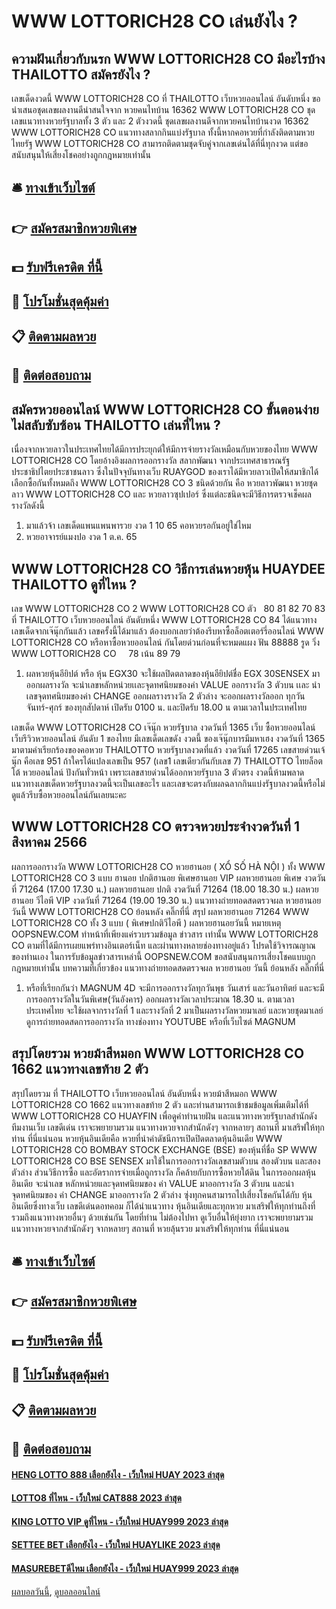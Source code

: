 # WWW LOTTORICH28 CO เล่นยังไง ?
## ความฝันเกี่ยวกับนรก WWW LOTTORICH28 CO มีอะไรบ้าง THAILOTTO สมัครยังไง ?
เลขเด็ดงวดนี้ WWW LOTTORICH28 CO ที่ THAILOTTO เว็บหวยออนไลน์ อันดับหนึ่ง ขอนำเสนอชุดเลขผลงานดีน่าสนใจจาก หวยคนไทบ้าน 16362 WWW LOTTORICH28 CO ชุดเลขแนวทางหวยรัฐบาลทั้ง 3 ตัว และ 2 ตัวงวดนี้ ชุดเลขผลงานดีจากหวยคนไทบ้านงวด 16362 WWW LOTTORICH28 CO แนวทางสลากกินแบ่งรัฐบาล ทั้งนี้หากคอหวยที่กำลังติดตามหวยไทยรัฐ WWW LOTTORICH28 CO สามารถติดตามชุดจับคู่จากเลขเด่นได้ที่นี่ทุกงวด แต่ขอสนับสนุนให้เสี่ยงโชคอย่างถูกกฎหมายเท่านั้น

## 🛎 [ทางเข้าเว็บไซต์](https://bit.ly/3BG5bNw)
## 👉 [สมัครสมาชิกหวยพิเศษ](https://bit.ly/3BG5bNw)
## 💵 [รับฟรีเครดิต ที่นี้](https://bit.ly/3C3mvgS)
## 👑 [โปรโมชั่นสุดคุ้มค่า](https://bit.ly/3C3mvgS)
## 📋 [ติดตามผลหวย](https://bit.ly/3C3mvgS)
## 📱 [ติดต่อสอบถาม](https://bit.ly/3C3mvgS)

## สมัครหวยออนไลน์ WWW LOTTORICH28 CO ขั้นตอนง่าย ไม่สลับซับซ้อน THAILOTTO เล่นที่ไหน ?
เนื่องจากหวยลาวในประเทศไทยได้มีการประยุกต์ให้มีการจ่ายรางวัลเหมือนกับหวยของไทย WWW LOTTORICH28 CO โดยอ้างอิงผลการออกรางวัล สลากพัฒนา จากประเทศสาธารณรัฐประชาธิปไตยประชาชนลาว ซึ่งในปัจจุบันทางเว็บ RUAYGOD ของเราได้มีหวยลาวเปิดให้สมาชิกได้เลือกซื้อกันทั้งหมดถึง WWW LOTTORICH28 CO 3 ชนิดด้วยกัน คือ หวยลาวพัฒนา หวยชุดลาว WWW LOTTORICH28 CO และ หวยลาวซุปเปอร์ ซึ่งแต่ละชนิดจะมีวิธีการตรวจเช็คผลรางวัลดังนี้
1. มาแล้วจ้า เลขเด็ดแพนแพนพารวย งวด 1 10 65 คอหวยรอกันอยู่ใช่ไหม
2. หวยอาจารย์แมงปอ งวด 1 ต.ค. 65

## WWW LOTTORICH28 CO วิธีการเล่นหวยหุ้น HUAYDEE THAILOTTO ดูที่ไหน ?
เลข WWW LOTTORICH28 CO 2 WWW LOTTORICH28 CO ตัว   80 81 82 70 83 ที่ THAILOTTO เว็บหวยออนไลน์ อันดับหนึ่ง WWW LOTTORICH28 CO 84
ได้แนวทางเลขเด็ดจากเจ๊นุ๊กกันแล้ว เลขครั้งนี้ได้มาแล้ว ต้องบอกเลยว่าต้องรีบหาซื้อล็อตเตอร์รี่ออนไลน์ WWW LOTTORICH28 CO หรือหาซื้อหวยออนไลน์ กันโดยด่วนก่อนที่จะหมดแผง
ฟัน 88888
รูด วิ่ง WWW LOTTORICH28 CO     78
เน้น 89 79
1. ผลหวยหุ้นอียิปต์ หรือ หุ้น EGX30 จะใช้ผลปิดตลาดของหุ้นอียิปต์ชื่อ EGX 30SENSEX มาออกผลรางวัล จะนำเลขหลักหน่วยเเละจุดทศนิยมของค่า VALUE ออกรางวัล 3 ตัวบน เเละ นำเลขจุดทศนิยมของค่า CHANGE ออกผลรางรางวัล 2 ตัวล่าง จะออกผลรางวัลออก ทุกวัน จันทร์-ศุกร์ ของทุกสัปดาห์ เปิดรับ 0100 น. และปิดรับ 18.00 น ตามเวลาในประเทศไทย

เลขเด็ด WWW LOTTORICH28 CO เจ๊นุ๊ก หวยรัฐบาล งวดวันที่ 1365
เว็บ ซื้อหวยออนไลน์ เว็บรีวิวหวยออนไลน์ อันดับ 1 ของไทย มีเลขเด็ดเลขดัง งวดนี้ ของเจ๊นุ๊กบารมีมหาเฮง งวดวันที่ 1365 มาตามคำเรียกร้องของคอหวย THAILOTTO หวยรัฐบาลงวดที่แล้ว งวดวันที่ 17265 เลขสายด่วนเจ้นุ๊ก คือเลข 951 ถ้าใครได้แปลงเลขเป็น 957 (เลข1 เลขเดียวกันกับเลข 7) THAILOTTO ไทยล็อตโต้ หวยออนไลน์ ปังกันทั่วหน้า เพราะเลขสายด่วนได้ออกหวยรัฐบาล 3 ตัวตรง งวดนี้ห้ามพลาด แนวทางเลขเด็ดหวยรัฐบาลงวดนี้จะเป็นเลขอะไร และเลขจะตรงกับผลฉลากกินแบ่งรัฐบาลงวดนี้หรือไม่ ดูแล้วรีบซื้อหวยออนไลน์กันเลยนะคะ

## WWW LOTTORICH28 CO ตรวจหวยประจำงวดวันที่ 1 สิงหาคม 2566
ผลการออกรางวัล WWW LOTTORICH28 CO หวยฮานอย ( XỔ SỐ HÀ NỘI ) ทั้ง WWW LOTTORICH28 CO 3 แบบ ฮานอย ปกติฮานอย พิเศษฮานอย VIP
ผลหวยฮานอย พิเศษ งวดวันที่ 71264 (17.00 17.30 น.)
ผลหวยฮานอย ปกติ งวดวันที่ 71264 (18.00 18.30 น.)
ผลหวยฮานอย วีไอพี VIP งวดวันที่ 71264 (19.00 19.30 น.)
 แนวทางถ่ายทอดสดตรวจผล หวยฮานอย วันนี้ WWW LOTTORICH28 CO ย้อนหลัง คลิ๊กที่นี่ 
สรุป ผลหวยฮานอย 71264 WWW LOTTORICH28 CO ทั้ง 3 แบบ ( พิเศษปกติวีไอพี ) ผลหวยฮานอยวันนี้
หมายเหตุ OOPSNEW.COM ทำหน้าที่เพียงแค่รวบรวมข้อมูล ข่าวสาร เท่านั้น WWW LOTTORICH28 CO ตามที่ได้มีการเผยแพร่ทางอินเตอร์เน็ท และผ่านทางหลายช่องทางอยู่แล้ว โปรดใช้วิจารณญาณของท่านเอง ในการรับข้อมูลข่าวสารเหล่านี้ OOPSNEW.COM ขอสนับสนุนการเสี่ยงโชคแบบถูกกฎหมายเท่านั้น
บทความที่เกี่ยวข้อง
แนวทางถ่ายทอดสดตรวจผล หวยฮานอย วันนี้ ย้อนหลัง คลิ๊กที่นี่
1. หรือที่เรียกกันว่า MAGNUM 4D จะมีการออกรางวัลทุกวันพุธ วันเสาร์ และวันอาทิตย์ และจะมีการออกรางวัลในวันพิเศษ(วันอังคาร) ออกผลรางวัลเวลาประมาณ 18.30 น. ตามเวลาประเทศไทย จะใช้ผลจากรางวัลที่ 1 และรางวัลที่ 2 มาเป็นผลรางวัลหวยมาเลย์ และหวยชุดมาเลย์ ดูการถ่ายทอดสดการออกรางวัล ทางช่องทาง YOUTUBE หรือที่เว็บไซต์ MAGNUM

## สรุปโดยรวม หวยม้าสีหมอก WWW LOTTORICH28 CO 1662 แนวทางเลขท้าย 2 ตัว
สรุปโดยรวม ที่ THAILOTTO เว็บหวยออนไลน์ อันดับหนึ่ง หวยม้าสีหมอก WWW LOTTORICH28 CO 1662 แนวทางเลขท้าย 2 ตัว และท่านสามารถเข้าชมข้อมูลเพิ่มเติมได้ที่ WWW LOTTORICH28 CO HUAYFIN เพื่อดูคำทำนายฝัน และแนวทางหวยรัฐบาลสำนักดัง ทีมงานเว็บ เลขดีเด่น เราจะพยายามรวม แนวทางหวยจากสำนักดังๆ จากหลายๆ สถานที่ มาเสริฟให้ทุกท่าน ที่นี่แน่นอน
หวยหุ้นอินเดียคือ หวยที่นำค่าดัชนีการเปิดปิดตลาดหุ้นอินเดีย WWW LOTTORICH28 CO BOMBAY STOCK EXCHANGE (BSE) ของหุ้นที่ชื่อ SP WWW LOTTORICH28 CO BSE SENSEX มาใช้ในการออกรางวัลเลขสามตัวบน สองตัวบน และสองตัวล่าง ส่วนวิธีการซื้อ และอัตราการจ่ายเมื่อถูกรางวัล ก็คล้ายกับการซื้อหวยใต้ดิน ในการออกผลหุ้นอินเดีย จะนำเลข หลักหน่วยและจุดทศนิยมของ ค่า VALUE มาออกรางวัล 3 ตัวบน และนำจุดทศนิยมของ ค่า CHANGE มาออกรางวัล 2 ตัวล่าง ซุ่งทุกคนสามารถไปเสี่ยงโชคกันได้กับ หุ้นอินเดียซึ่งทางเว็บ เลขดีเด่นดอทคอม ก็ได้นำแนวทาง หุ้นอินเดียและทุกหวย มาเสริฟให้ทุกท่านถึงที่ รวมถึงแนวทางหวยอื่นๆ ด้วยเช่นกัน โดยที่ท่าน ไม่ต้องไปหา ดูเว็บอื่นให้ยุ่งยาก เราจะพยายามรวม แนวทางหวยจากสำนักดังๆ จากหลายๆ สถานที่ หวยลุ้นรวย มาเสริฟให้ทุกท่าน ที่นี่แน่นอน

## 🛎 [ทางเข้าเว็บไซต์](https://bit.ly/3BG5bNw)
## 👉 [สมัครสมาชิกหวยพิเศษ](https://bit.ly/3BG5bNw)
## 💵 [รับฟรีเครดิต ที่นี้](https://bit.ly/3C3mvgS)
## 👑 [โปรโมชั่นสุดคุ้มค่า](https://bit.ly/3C3mvgS)
## 📋 [ติดตามผลหวย](https://bit.ly/3C3mvgS)
## 📱 [ติดต่อสอบถาม](https://bit.ly/3C3mvgS)

#### [HENG LOTTO 888 เลือกยังไง - เว็บใหม่ HUAY 2023 ล่าสุด](https://atom.io/themes/heng%20lotto%20888%20เลือกยังไง%20-%20เว็บใหม่%20huay%202023%20ล่าสุด)
#### [LOTTO8 ที่ไหน - เว็บใหม่ CAT888 2023 ล่าสุด](https://atom.io/themes/lotto8%20ที่ไหน%20-%20เว็บใหม่%20cat888%202023%20ล่าสุด)
#### [KING LOTTO VIP ดูที่ไหน - เว็บใหม่ HUAY999 2023 ล่าสุด](https://atom.io/themes/king%20lotto%20vip%20ดูที่ไหน%20-%20เว็บใหม่%20huay999%202023%20ล่าสุด)
#### [SETTEE BET เลือกยังไง - เว็บใหม่ HUAYLIKE 2023 ล่าสุด](https://atom.io/themes/settee%20bet%20เลือกยังไง%20-%20เว็บใหม่%20huaylike%202023%20ล่าสุด)
#### [MASUREBETดีไหม เลือกยังไง - เว็บใหม่ HUAY999 2023 ล่าสุด](https://atom.io/themes/masurebetดีไหม%20เลือกยังไง%20-%20เว็บใหม่%20huay999%202023%20ล่าสุด)

[ผลบอลวันนี้](https://siamsport.tv "ผลบอลวันนี้"), [ดูบอลออนไลน์](https://siamsport.tv/ดูบอลสด "ดูบอลออนไลน์")